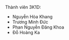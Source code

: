 Thành viên 3K1D:
  - Nguyễn Hòa Khang
  - Trương Minh Đức
  - Phan Nguyễn Đăng Khoa
  - Đỗ Hoàng Ka
